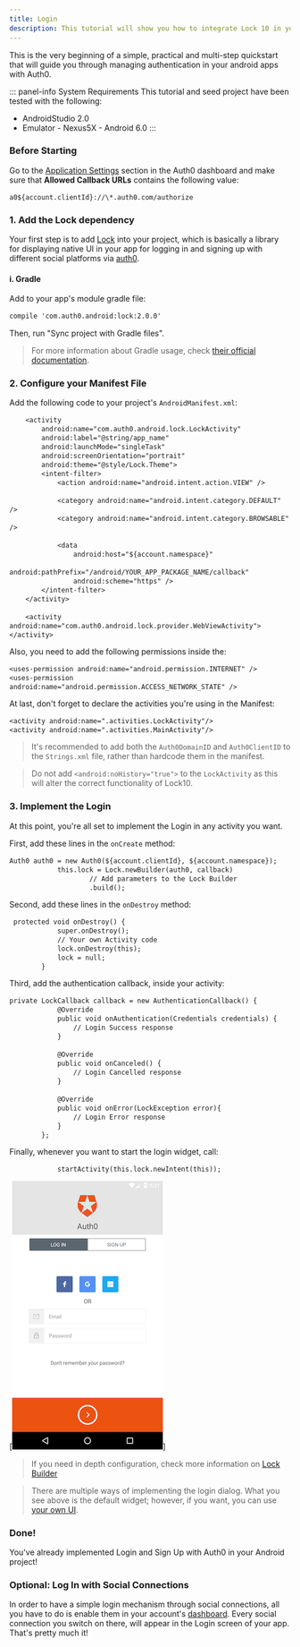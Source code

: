 ```yaml
---
title: Login
description: This tutorial will show you how to integrate Lock 10 in your Android project in order to present a login screen.
---
```


This is the very beginning of a simple, practical and multi-step quickstart that will guide you through managing authentication in your android apps with Auth0.

::: panel-info System Requirements
This tutorial and seed project have been tested with the following:

* AndroidStudio 2.0
* Emulator - Nexus5X - Android 6.0
  :::


### Before Starting

<div class="setup-callback">
<p>Go to the <a href="${uiAppSettingsURL}">Application Settings</a> section in the Auth0 dashboard and make sure that <b>Allowed Callback URLs</b> contains the following value:</p>

<pre><code>a0${account.clientId}://\*.auth0.com/authorize</pre></code>
</div>

### 1. Add the Lock dependency

Your first step is to add [Lock](https://github.com/auth0/Lock.Android) into your project, which is basically a library for displaying native UI in your app for logging in and signing up with different social platforms via [auth0](https://auth0.com/).

#### i. Gradle

Add to your app's module gradle file:

```xml
compile 'com.auth0.android:lock:2.0.0'
```

Then, run "Sync project with Gradle files".

> For more information about Gradle usage, check [their official documentation](http://tools.android.com/tech-docs/new-build-system/user-guide).

### 2. Configure your Manifest File

Add the following code to your project's `AndroidManifest.xml`:

        <activity
            android:name="com.auth0.android.lock.LockActivity"
            android:label="@string/app_name"
            android:launchMode="singleTask"
            android:screenOrientation="portrait"
            android:theme="@style/Lock.Theme">
            <intent-filter>
                <action android:name="android.intent.action.VIEW" />

                <category android:name="android.intent.category.DEFAULT" />
                <category android:name="android.intent.category.BROWSABLE" />

                <data
                    android:host="${account.namespace}"
                    android:pathPrefix="/android/YOUR_APP_PACKAGE_NAME/callback"
                    android:scheme="https" />
            </intent-filter>
        </activity>

        <activity android:name="com.auth0.android.lock.provider.WebViewActivity"></activity>

Also, you need to add the following permissions inside the:

	<uses-permission android:name="android.permission.INTERNET" />
	<uses-permission android:name="android.permission.ACCESS_NETWORK_STATE" />

At last, don't forget to declare 	the activities you're using in the Manifest:


	<activity android:name=".activities.LockActivity"/>
	<activity android:name=".activities.MainActivity"/>


> It's recommended to add both the ``Auth0DomainID`` and ``Auth0ClientID`` to the ``Strings.xml`` file, rather than hardcode them in the manifest.

> Do not add ``<android:noHistory="true">`` to the ``LockActivity`` as this will alter the correct functionality of Lock10.

### 3. Implement the Login

At this point, you're all set to implement the Login in any activity you want.

First, add these lines in the ``onCreate`` method:

```android
Auth0 auth0 = new Auth0(${account.clientId}, ${account.namespace});
            this.lock = Lock.newBuilder(auth0, callback)
                    // Add parameters to the Lock Builder
                    .build();
```

Second, add these lines in the ``onDestroy`` method:

```android
 protected void onDestroy() {
            super.onDestroy();
            // Your own Activity code
            lock.onDestroy(this);
            lock = null;
        }
```
Third, add the authentication callback, inside your activity:

```
private LockCallback callback = new AuthenticationCallback() {
            @Override
            public void onAuthentication(Credentials credentials) {
				// Login Success response
            }

            @Override
            public void onCanceled() {
				// Login Cancelled response
            }

            @Override
            public void onError(LockException error){
				// Login Error response
            }
        };
```

Finally, whenever you want to start the login widget, call:

```
            startActivity(this.lock.newIntent(this));

```

[![Lock.png](/media/articles/libraries/lock-android/login.png)]

> If you need in depth configuration, check more information on [Lock Builder](https://auth0.com/docs/libraries/lock-android#lock-builder)

> There are multiple ways of implementing the login dialog. What you see above is the default widget; however, if you want, you can use [your own UI](02-custom-login.md).

### Done!

You've already implemented Login and Sign Up with Auth0 in your Android project!



### Optional: Log In with Social Connections

In order to have a simple login mechanism through social connections, all you have to do is enable them in your account's [dashboard](${uiURL}/#/connections/social). Every social connection you switch on there, will appear in the Login screen of your app. That's pretty much it!
